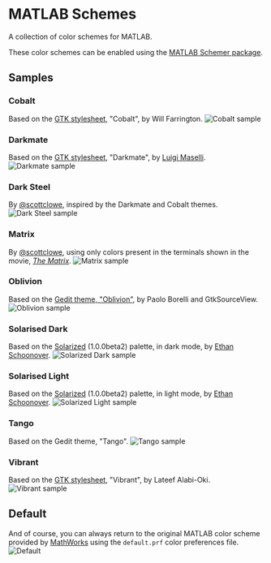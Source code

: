 MATLAB Schemes
==============

A collection of color schemes for MATLAB.

These color schemes can be enabled using the [MATLAB Schemer package].


Samples
-------

### Cobalt
Based on the [GTK stylesheet], "Cobalt", by Will Farrington.
![Cobalt sample](screenshots/cobalt.png)

### Darkmate
Based on the [GTK stylesheet], "Darkmate",
by [Luigi Maselli](https://grigio.org/).
![Darkmate sample](screenshots/darkmate.png)

### Dark Steel
By [@scottclowe](https://github.com/scottclowe), inspired by the Darkmate and
Cobalt themes.
![Dark Steel sample](screenshots/darksteel.png)

### Matrix
By [@scottclowe](https://github.com/scottclowe), using only colors present in
the terminals shown in the movie,
[*The Matrix*](http://www.imdb.com/title/tt0133093/).
![Matrix sample](screenshots/matrix.png)

### Oblivion
Based on the [Gedit theme, "Oblivion"](https://github.com/mig/gedit-themes/blob/master/oblivion.xml),
by Paolo Borelli and GtkSourceView.
![Oblivion sample](screenshots/oblivion.png)

### Solarised Dark
Based on the  [Solarized] (1.0.0beta2) palette, in dark mode,
by [Ethan Schoonover].
![Solarized Dark sample](screenshots/solarized-dark.png)

### Solarised Light
Based on the  [Solarized] (1.0.0beta2) palette, in light mode,
by [Ethan Schoonover].
![Solarized Light sample](screenshots/solarized-light.png)

### Tango
Based on the Gedit theme, "Tango".
![Tango sample](screenshots/tango.png)

### Vibrant
Based on the [GTK stylesheet], "Vibrant", by Lateef Alabi-Oki.
![Vibrant sample](screenshots/vibrant.png)


Default
-------

And of course, you can always return to the original MATLAB color scheme
provided by [MathWorks](https://www.mathworks.com/) using the `default.prf`
color preferences file.
![Default](screenshots/default.png)


  [MATLAB Schemer package]: https://github.com/scottclowe/matlab-schemer
  [GTK stylesheet]: https://wiki.gnome.org/Projects/GtkSourceView/StyleSchemes
  [Solarized]: http://ethanschoonover.com/solarized
  [Ethan Schoonover]: http://ethanschoonover.com/
